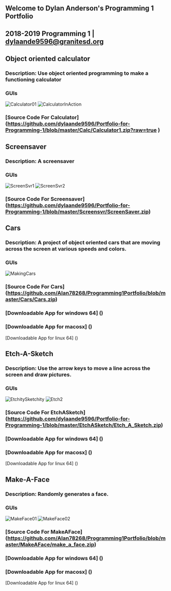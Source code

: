 ## Welcome to Dylan Anderson's Programming 1 Portfolio
## 2018-2019 Programming 1 | dylaande9596@granitesd.org



## Object oriented calculator
### Description: Use object oriented programming to make a functioning calculator
### GUIs
![Calculator01](https://github.com/dylaande9596/Portfolio-for-Programming-1/blob/master/Calc/Calculator.png?raw=true)
![CalculatorInAction](https://github.com/dylaande9596/Portfolio-for-Programming-1/blob/master/Calc/CalculatorInAction.png?raw=true)
### [Source Code For Calculator] (https://github.com/dylaande9596/Portfolio-for-Programming-1/blob/master/Calc/Calculator1.zip?raw=true )


## Screensaver
### Description: A screensaver
### GUIs
![ScreenSvr1](https://github.com/dylaande9596/Portfolio-for-Programming-1/blob/master/Screensvr/ScreenSvr1.png?raw=true)
![ScreenSvr2](https://github.com/dylaande9596/Portfolio-for-Programming-1/blob/master/Screensvr/ScreenSvr2.png?raw=true)
### [Source Code For Screensaver] (https://github.com/dylaande9596/Portfolio-for-Programming-1/blob/master/Screensvr/ScreenSaver.zip)


## Cars
### Description: A project of object oriented cars that are moving across the screen at various speeds and colors.
### GUIs
![MakingCars](https://github.com/dylaande9596/Portfolio-for-Programming-1/blob/master/MakingCars/MakingCars.png?raw=true)
### [Source Code For Cars] (https://github.com/Alan78268/Programming1Portfolio/blob/master/Cars/Cars.zip)
### [Downloadable App for windows 64] ()
### [Downloadable App for macosx] ()
[Downloadable App for linux 64] ()



## Etch-A-Sketch
### Description: Use the arrow keys to move a line across the screen and draw pictures.
### GUIs
![EtchitySketchity](https://github.com/dylaande9596/Portfolio-for-Programming-1/blob/master/EtchASketch/EtchitySketchity.png?raw=true)
![Etch2](https://github.com/dylaande9596/Portfolio-for-Programming-1/blob/master/EtchASketch/Etch2.png?raw=true)
### [Source Code For EtchASketch] (https://github.com/dylaande9596/Portfolio-for-Programming-1/blob/master/EtchASketch/Etch_A_Sketch.zip)
### [Downloadable App for windows 64] ()
### [Downloadable App for macosx] ()
[Downloadable App for linux 64] ()



## Make-A-Face
### Description: Randomly generates a face.
### GUIs
![MakeFace01](https://github.com/Alan78268/Programming1Portfolio/blob/master/MakeAFace/MakeFace01.png?raw=true)
![MakeFace02](https://github.com/Alan78268/Programming1Portfolio/blob/master/MakeAFace/MakeFace02.png?raw=true)
### [Source Code For MakeAFace] (https://github.com/Alan78268/Programming1Portfolio/blob/master/MakeAFace/make_a_face.zip)
### [Downloadable App for windows 64] ()
### [Downloadable App for macosx] ()
[Downloadable App for linux 64] ()
